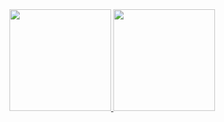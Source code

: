  <div>
  <a href="https://github.com/luis-guts">
  <img height="180em" src="https://github-readme-stats.vercel.app/api?username=luis-guts&show_icons=true&theme=dark&include_all_commits=true&count_private=true"/>
  <img height="180em" src="https://github-readme-stats.vercel.app/api/top-langs/?username=luis-guts&show_icons&layout=compact&langs_count=7&theme=dark"/>
</div>
  
